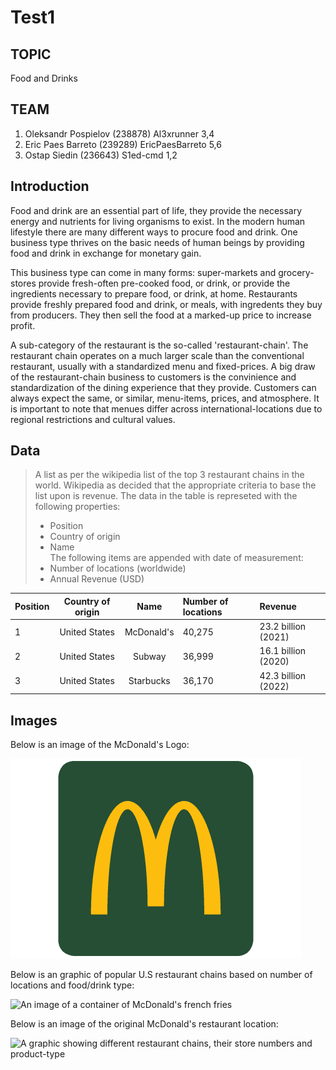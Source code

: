 # Test1
## TOPIC
Food and Drinks
## TEAM
1. Oleksandr Pospielov  (238878)
   Al3xrunner
   3,4
2. Eric Paes Barreto (239289)
   EricPaesBarreto
   5,6
3. Ostap Siedin (236643)
   S1ed-cmd
   1,2

## Introduction
Food and drink are an essential part of life, they provide the necessary energy and nutrients for living organisms to exist. In the modern human lifestyle there are many different ways to procure food and drink. One business type thrives on the basic needs of human beings by providing food and drink in exchange for monetary gain.

This business type can come in many forms: super-markets and grocery-stores provide fresh-often pre-cooked food, or drink, or provide the ingredients necessary to prepare food, or drink, at home. Restaurants provide freshly prepared food and drink, or meals, with ingredents they buy from producers. They then sell the food at a marked-up price to increase profit.

A sub-category of the restaurant is the so-called 'restaurant-chain'. The restaurant chain operates on a much larger scale than the conventional restaurant, usually with a standardized menu and fixed-prices.
A big draw of the restaurant-chain business to customers is the convinience and standardization of the dining experience that they provide. Customers can always expect the same, or similar, menu-items, prices, and atmosphere. It is important to note that menues differ across international-locations due to regional restrictions and cultural values.
## Data
>A list as per the wikipedia list of the top 3 restaurant chains in the world. Wikipedia as decided that the appropriate criteria to base the list upon is revenue.
>The data in the table is represeted with the following properties:
>* Position
>* Country of origin
>* Name  
>The following items are appended with date of measurement:
>* Number of locations (worldwide)
>* Annual Revenue (USD)

| Position | Country of origin | Name | Number of locations | Revenue |
| :--- | :---: | :---: | :--- | :--- |
| 1 | United States | McDonald's  | 40,275 | 23.2 billion (2021) |
| 2 | United States | Subway | 36,999 | 16.1 billion (2020) |
| 3 | United States | Starbucks | 36,170 | 42.3 billion (2022) |

## Images
Below is an image of the McDonald's Logo:  

![A grapic depicting a golden 'm', representing the Mcdonalds corporation][McdonaldsLogo]

Below is an graphic of popular U.S restaurant chains based on number of locations and food/drink type:

![An image of a container of McDonald's french fries][Chains]

Below is an image of the original McDonald's restaurant location:  

![A graphic showing different restaurant chains, their store numbers and product-type][McdonaldsOriginal]


[McdonaldsLogo]: McdonaldsLogo.png

[Chains]: https://www.visualcapitalist.com/wp-content/uploads/2022/10/most-popular-fast-food-chains-us.jpg

[McdonaldsOriginal]: https://upload.wikimedia.org/wikipedia/commons/c/c6/McDonalds_Museum.jpg

[wikitopchains]: https://en.wikipedia.org/wiki/List_of_the_largest_fast_food_restaurant_chains

